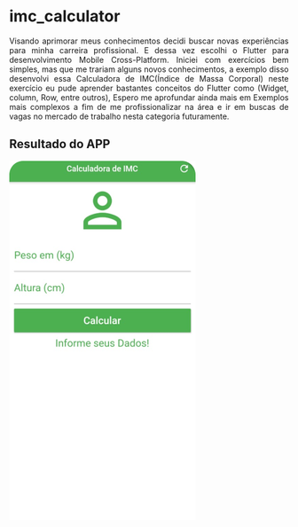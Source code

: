 # imc_calculator
<p align=justify>
Visando aprimorar meus conhecimentos decidi buscar  novas experiências para minha carreira profissional.
E dessa vez  escolhi o Flutter para desenvolvimento Mobile Cross-Platform. Iniciei com exercícios bem 
simples, mas que me trariam alguns novos conhecimentos, a exemplo disso desenvolvi essa Calculadora de
IMC(Índice de Massa Corporal) neste exercício eu pude  aprender bastantes conceitos  do Flutter como 
(Widget, column, Row, entre outros), Espero me aprofundar ainda mais em Exemplos mais complexos a fim de 
me profissionalizar  na área e ir em buscas de vagas no mercado de trabalho nesta categoria futuramente.</p>



## Resultado do APP

![](./app-img.png)
